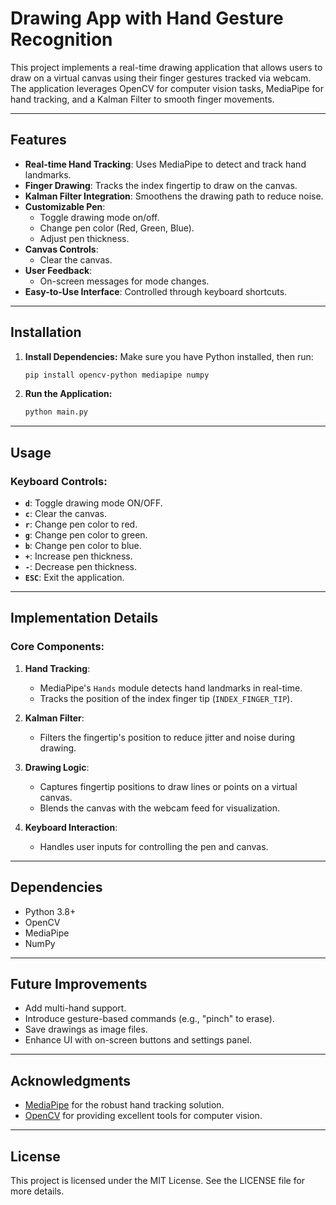 # Drawing App with Hand Gesture Recognition

This project implements a real-time drawing application that allows users to draw on a virtual canvas using their finger gestures tracked via webcam. The application leverages OpenCV for computer vision tasks, MediaPipe for hand tracking, and a Kalman Filter to smooth finger movements.

---

## Features
- **Real-time Hand Tracking**: Uses MediaPipe to detect and track hand landmarks.
- **Finger Drawing**: Tracks the index fingertip to draw on the canvas.
- **Kalman Filter Integration**: Smoothens the drawing path to reduce noise.
- **Customizable Pen**:
  - Toggle drawing mode on/off.
  - Change pen color (Red, Green, Blue).
  - Adjust pen thickness.
- **Canvas Controls**:
  - Clear the canvas.
- **User Feedback**:
  - On-screen messages for mode changes.
- **Easy-to-Use Interface**: Controlled through keyboard shortcuts.

---

## Installation
1. **Install Dependencies:**
   Make sure you have Python installed, then run:
   ```bash
   pip install opencv-python mediapipe numpy
   ```

2. **Run the Application:**
   ```bash
   python main.py
   ```

---

## Usage

### **Keyboard Controls**:
- **`d`**: Toggle drawing mode ON/OFF.
- **`c`**: Clear the canvas.
- **`r`**: Change pen color to red.
- **`g`**: Change pen color to green.
- **`b`**: Change pen color to blue.
- **`+`**: Increase pen thickness.
- **`-`**: Decrease pen thickness.
- **`ESC`**: Exit the application.

---

## Implementation Details

### **Core Components**:
1. **Hand Tracking**:
   - MediaPipe's `Hands` module detects hand landmarks in real-time.
   - Tracks the position of the index finger tip (`INDEX_FINGER_TIP`).

2. **Kalman Filter**:
   - Filters the fingertip's position to reduce jitter and noise during drawing.

3. **Drawing Logic**:
   - Captures fingertip positions to draw lines or points on a virtual canvas.
   - Blends the canvas with the webcam feed for visualization.

4. **Keyboard Interaction**:
   - Handles user inputs for controlling the pen and canvas.

---

## Dependencies
- Python 3.8+
- OpenCV
- MediaPipe
- NumPy

---

## Future Improvements
- Add multi-hand support.
- Introduce gesture-based commands (e.g., "pinch" to erase).
- Save drawings as image files.
- Enhance UI with on-screen buttons and settings panel.

---

## Acknowledgments
- [MediaPipe](https://google.github.io/mediapipe/) for the robust hand tracking solution.
- [OpenCV](https://opencv.org/) for providing excellent tools for computer vision.

---

## License
This project is licensed under the MIT License. See the LICENSE file for more details.

